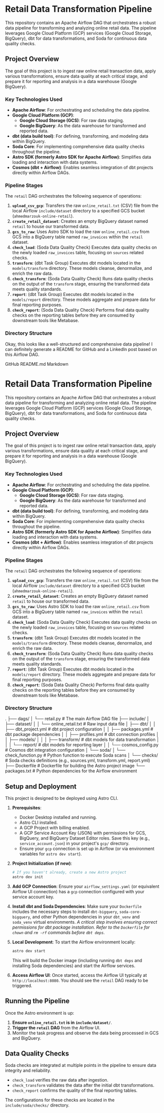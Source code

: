 # Retail Data Transformation Pipeline

This repository contains an Apache Airflow DAG that orchestrates a robust data pipeline for transforming and analyzing online retail data. The pipeline leverages Google Cloud Platform (GCP) services (Google Cloud Storage, BigQuery), dbt for data transformations, and Soda for continuous data quality checks.

## Project Overview

The goal of this project is to ingest raw online retail transaction data, apply various transformations, ensure data quality at each critical stage, and prepare it for reporting and analysis in a data warehouse (Google BigQuery).

### Key Technologies Used

* **Apache Airflow**: For orchestrating and scheduling the data pipeline.
* **Google Cloud Platform (GCP)**:
    * **Google Cloud Storage (GCS)**: For raw data staging.
    * **Google BigQuery**: As the data warehouse for transformed and reported data.
* **dbt (data build tool)**: For defining, transforming, and modeling data within BigQuery.
* **Soda Core**: For implementing comprehensive data quality checks throughout the pipeline.
* **Astro SDK (formerly Astro SDK for Apache Airflow)**: Simplifies data loading and interaction with data systems.
* **Cosmos (dbt + Airflow)**: Enables seamless integration of dbt projects directly within Airflow DAGs.

### Pipeline Stages

The `retail` DAG orchestrates the following sequence of operations:

1.  **`upload_csv_gcp`**: Transfers the raw `online_retail.txt` (CSV) file from the local Airflow `include/dataset` directory to a specified GCS bucket (`ahmedmarzouk-online-retail`).
2.  **`create_retail_dataset`**: Creates an empty BigQuery dataset named `retail` to house our transformed data.
3.  **`gcs_to_raw`**: Uses Astro SDK to load the raw `online_retail.csv` from GCS into a BigQuery table named `raw_invoices` within the `retail` dataset.
4.  **`check_load`**: (Soda Data Quality Check) Executes data quality checks on the newly loaded `raw_invoices` table, focusing on `sources` related checks.
5.  **`transform`**: (dbt Task Group) Executes dbt models located in the `models/transform` directory. These models cleanse, denormalize, and enrich the raw data.
6.  **`check_transform`**: (Soda Data Quality Check) Runs data quality checks on the output of the `transform` stage, ensuring the transformed data meets quality standards.
7.  **`report`**: (dbt Task Group) Executes dbt models located in the `models/report` directory. These models aggregate and prepare data for final reporting purposes.
8.  **`check_report`**: (Soda Data Quality Check) Performs final data quality checks on the reporting tables before they are consumed by downstream tools like Metabase.

### Directory Structure

Okay, this looks like a well-structured and comprehensive data pipeline! I can definitely generate a README for GitHub and a LinkedIn post based on this Airflow DAG.

GitHub README.md
Markdown

# Retail Data Transformation Pipeline

This repository contains an Apache Airflow DAG that orchestrates a robust data pipeline for transforming and analyzing online retail data. The pipeline leverages Google Cloud Platform (GCP) services (Google Cloud Storage, BigQuery), dbt for data transformations, and Soda for continuous data quality checks.

## Project Overview

The goal of this project is to ingest raw online retail transaction data, apply various transformations, ensure data quality at each critical stage, and prepare it for reporting and analysis in a data warehouse (Google BigQuery).

### Key Technologies Used

* **Apache Airflow**: For orchestrating and scheduling the data pipeline.
* **Google Cloud Platform (GCP)**:
    * **Google Cloud Storage (GCS)**: For raw data staging.
    * **Google BigQuery**: As the data warehouse for transformed and reported data.
* **dbt (data build tool)**: For defining, transforming, and modeling data within BigQuery.
* **Soda Core**: For implementing comprehensive data quality checks throughout the pipeline.
* **Astro SDK (formerly Astro SDK for Apache Airflow)**: Simplifies data loading and interaction with data systems.
* **Cosmos (dbt + Airflow)**: Enables seamless integration of dbt projects directly within Airflow DAGs.

### Pipeline Stages

The `retail` DAG orchestrates the following sequence of operations:

1.  **`upload_csv_gcp`**: Transfers the raw `online_retail.txt` (CSV) file from the local Airflow `include/dataset` directory to a specified GCS bucket (`ahmedmarzouk-online-retail`).
2.  **`create_retail_dataset`**: Creates an empty BigQuery dataset named `retail` to house our transformed data.
3.  **`gcs_to_raw`**: Uses Astro SDK to load the raw `online_retail.csv` from GCS into a BigQuery table named `raw_invoices` within the `retail` dataset.
4.  **`check_load`**: (Soda Data Quality Check) Executes data quality checks on the newly loaded `raw_invoices` table, focusing on `sources` related checks.
5.  **`transform`**: (dbt Task Group) Executes dbt models located in the `models/transform` directory. These models cleanse, denormalize, and enrich the raw data.
6.  **`check_transform`**: (Soda Data Quality Check) Runs data quality checks on the output of the `transform` stage, ensuring the transformed data meets quality standards.
7.  **`report`**: (dbt Task Group) Executes dbt models located in the `models/report` directory. These models aggregate and prepare data for final reporting purposes.
8.  **`check_report`**: (Soda Data Quality Check) Performs final data quality checks on the reporting tables before they are consumed by downstream tools like Metabase.

### Directory Structure

.
├── dags/
│   └── retail.py                 # The main Airflow DAG file
├── include/
│   ├── dataset/
│   │   └── online_retail.txt     # Raw input data file
│   ├── dbt/
│   │   ├── dbt_project.yml       # dbt project configuration
│   │   ├── packages.yml          # dbt package dependencies
│   │   ├── profiles.yml          # dbt connection profiles
│   │   ├── models/
│   │   │   ├── transform/        # dbt models for data transformation
│   │   │   └── report/           # dbt models for reporting layer
│   │   └── cosmos_config.py      # Cosmos dbt integration configuration
│   └── soda/
│       └── check_function.py     # Python function to execute Soda scans
│       └── checks/               # Soda checks definitions (e.g., sources.yml, transform.yml, report.yml)
├── Dockerfile                    # Dockerfile for building the Astro project image
└── packages.txt                  # Python dependencies for the Airflow environment


## Setup and Deployment

This project is designed to be deployed using Astro CLI.

1.  **Prerequisites**:
    * Docker Desktop installed and running.
    * Astro CLI installed.
    * A GCP Project with billing enabled.
    * A GCP Service Account Key (JSON) with permissions for GCS, BigQuery, and BigQuery Dataset Editor roles. Save this key (e.g., `service_account.json`) in your project's `gcp/` directory.
    * Ensure your `gcp` connection is set up in Airflow (or via environment variables for `astro dev start`).

2.  **Project Initialization (if new)**:
    ```bash
    # If you haven't already, create a new Astro project
    astro dev init
    ```

3.  **Add GCP Connection**:
    Ensure your `airflow_settings.yaml` (or equivalent Airflow UI connection) has a `gcp` connection configured with your service account key.

4.  **Install dbt and Soda Dependencies**:
    Make sure your `Dockerfile` includes the necessary steps to install `dbt-bigquery`, `soda-core-bigquery`, and other Python dependencies in your `dbt_venv` and `soda_venv` virtual environments.
    *A critical step involves ensuring correct permissions for dbt package installation. Refer to the `Dockerfile` for `chown` and `rm -rf` commands before `dbt deps`.*

5.  **Local Development**:
    To start the Airflow environment locally:
    ```bash
    astro dev start
    ```
    This will build the Docker image (including running `dbt deps` and installing Soda dependencies) and start the Airflow services.

6.  **Access Airflow UI**:
    Once started, access the Airflow UI typically at `http://localhost:8080`. You should see the `retail` DAG ready to be triggered.

## Running the Pipeline

Once the Astro environment is up:

1.  **Ensure `online_retail.txt` is in `include/dataset/`**.
2.  **Trigger the `retail` DAG** from the Airflow UI.
3.  Monitor the task progress and observe the data being processed in GCS and BigQuery.

## Data Quality Checks

Soda checks are integrated at multiple points in the pipeline to ensure data integrity and reliability.
* `check_load` verifies the raw data after ingestion.
* `check_transform` validates the data after the initial dbt transformations.
* `check_report` confirms the quality of the final reporting tables.

The configurations for these checks are located in the `include/soda/checks/` directory.
